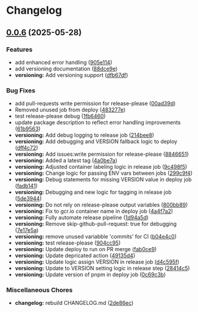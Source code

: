 # Changelog

## [0.0.6](https://github.com/scottjrainey/cr-bot-sjr/compare/cr-bot-sjr-v0.0.5...cr-bot-sjr-v0.0.6) (2025-05-28)


### Features

* add enhanced error handling ([905e114](https://github.com/scottjrainey/cr-bot-sjr/commit/905e1142a01d6bdaf20aa628fd9d335a369f10fc))
* add versioning documentation ([88dce9e](https://github.com/scottjrainey/cr-bot-sjr/commit/88dce9e4b6d169bf644545dc09371f0ec08204da))
* **versioning:** Add versioning support ([dfb67df](https://github.com/scottjrainey/cr-bot-sjr/commit/dfb67df24c5495f0ebada95102a97207d70c34d4))


### Bug Fixes

* add pull-requests write permission for release-please ([00ad39d](https://github.com/scottjrainey/cr-bot-sjr/commit/00ad39d9c1c17ba7738ae3b9cecccfe736289af7))
* Removed unused job from deploy ([483277e](https://github.com/scottjrainey/cr-bot-sjr/commit/483277e1f7be6ee59372a900457031278cc9ecd4))
* test release-please debug ([1fb6460](https://github.com/scottjrainey/cr-bot-sjr/commit/1fb6460cfa447d284ba2d9e958f442b27b6ffcf3))
* update package description to reflect error handling improvements ([61b9563](https://github.com/scottjrainey/cr-bot-sjr/commit/61b9563bd43919cdc98295a56dedb1b7fd8f6a99))
* **versioning:** Add debug logging to release job ([214bee8](https://github.com/scottjrainey/cr-bot-sjr/commit/214bee887f4312607aa3de889dc96a700fb79fc0))
* **versioning:** Add debugging and VERSION fallback logic to deploy ([dff4c72](https://github.com/scottjrainey/cr-bot-sjr/commit/dff4c72a4e5bcef7bfa91c5fc43fa4b2bc11e68f))
* **versioning:** Add issues:write permission for release-please ([8846651](https://github.com/scottjrainey/cr-bot-sjr/commit/88466515c69d01125964c0313616790f51eeb84d))
* **versioning:** Added a latest tag ([4a0be7a](https://github.com/scottjrainey/cr-bot-sjr/commit/4a0be7a812ff4fa2d6b7cc96778c8baecb129ec7))
* **versioning:** Adjusted container labeling logic in release job ([9c498f5](https://github.com/scottjrainey/cr-bot-sjr/commit/9c498f552bdf8c18264698394b09929abc2b67a2))
* **versioning:** Change logic for passing ENV vars between jobs ([299c9f4](https://github.com/scottjrainey/cr-bot-sjr/commit/299c9f40cf6fcd4648012aa924e677f5e912c612))
* **versioning:** Debug statements for missing VERSION value in deploy job ([fadb141](https://github.com/scottjrainey/cr-bot-sjr/commit/fadb14130d342aa687b05de3ffac027ca907e70d))
* **versioning:** Debugging and new logic for tagging in release job ([5de3944](https://github.com/scottjrainey/cr-bot-sjr/commit/5de394458c700d0a5eb7fcb54a4cd58d64d514b7))
* **versioning:** Do not rely on release-please output variables ([800bb89](https://github.com/scottjrainey/cr-bot-sjr/commit/800bb89f98f54fc7c4b3ad611bca308da203fc4c))
* **versioning:** Fix to gcr.io container name in deploy job ([4a4f7a2](https://github.com/scottjrainey/cr-bot-sjr/commit/4a4f7a256e4aa8ea852376a973bc72a8fc01dbae))
* **versioning:** Fully automate release pipeline ([1d94a5d](https://github.com/scottjrainey/cr-bot-sjr/commit/1d94a5dbd1faee7cc309a57883f7fd29a6762033))
* **versioning:** Remove skip-github-pull-request: true for debugging ([7e17e5a](https://github.com/scottjrainey/cr-bot-sjr/commit/7e17e5aa182bff27fc0ec972c37c3ae0668ab424))
* **versioning:** remove unused variabble 'commits' for CI ([b04e4c0](https://github.com/scottjrainey/cr-bot-sjr/commit/b04e4c08adf00be759bcc323b5414127248a486b))
* **versioning:** test release-please ([904cc95](https://github.com/scottjrainey/cr-bot-sjr/commit/904cc95257427f3af0b956eda10033346213245a))
* **versioning:** Update deploy to run on PR merge ([fab0ce9](https://github.com/scottjrainey/cr-bot-sjr/commit/fab0ce94e80e74d40089703cf31e51aa92406b2a))
* **versioning:** Update depricated action ([49135d4](https://github.com/scottjrainey/cr-bot-sjr/commit/49135d4e5954ec8bd7fe55dfca2dab66c879558a))
* **versioning:** Update logic assign VERSION in release job ([d4c595f](https://github.com/scottjrainey/cr-bot-sjr/commit/d4c595fdac65de1801b39f2ecaf006d61f7a7983))
* **versioning:** Update to VERSION setting logic in release step ([28414c5](https://github.com/scottjrainey/cr-bot-sjr/commit/28414c57d02590d0d3ee7eb910a3e152d5657973))
* **versioning:** Update version of pnpm in deploy job ([0c69c3b](https://github.com/scottjrainey/cr-bot-sjr/commit/0c69c3b8b7b780ddc4f26eb767992c09c6000d96))


### Miscellaneous Chores

* **changelog:** rebuild CHANGELOG.md ([2de86ec](https://github.com/scottjrainey/cr-bot-sjr/commit/2de86ec47b4d7d3f784a438788e9e9979ae56197))
